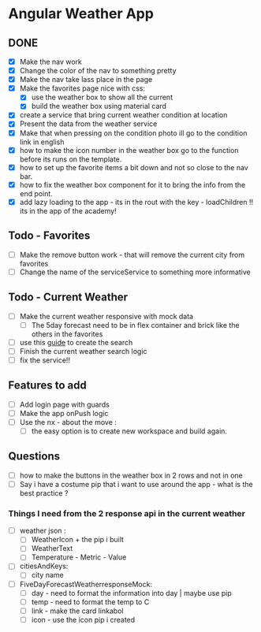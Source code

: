 # Angular Weather App

## DONE
- [x] Make the nav work
- [x] Change the color of the nav to something pretty
- [x] Make the nav take lass place in the page
- [x] Make the favorites page nice with css:
  - [x] use the weather box to show all the current
  - [x] build the weather box using material card
- [x] create a service that bring current weather condition at location 
- [x] Present the data from the weather service
- [x] Make that when pressing on the condition photo ill go to the condition link in english 
- [x] how to make the icon number in the weather box go to the function before its runs on the template.
- [x] how to set up the favorite items a bit down and not so close to the nav bar.
- [x] how to fix the weather box component for it to bring the info from the end point.
- [x] add lazy loading to the app - its in the rout with the key - loadChildren !! its in the app of the academy! 

## Todo - Favorites
- [ ] Make the remove button work - that will remove the current city from favorites
- [ ] Change the name of the serviceService to something more informative

## Todo - Current Weather
- [ ] Make the current weather responsive with mock data
  - [ ] The 5day forecast need to be in flex container and brick like the others in the favorites 
- [ ] use this [guide](https://learnsomethingquick.com/build-a-weather-app-with-angular/) to create the search
- [ ] Finish the current weather search logic
- [ ] fix the service!!

## Features to add 
- [ ] Add login page with guards 
- [ ] Make the app onPush logic 
- [ ] Use the nx - about the move :
  - [ ] the easy option is to create new workspace and build again. 

## Questions
- [ ] how to make the buttons in the weather box in 2 rows and not in one
- [ ] Say i have a costume pip that i want to use around the app - what is the best practice ? 

### Things I need from the 2 response api in the current weather
- [ ] weather json :
  - [ ] WeatherIcon + the pip i built
  - [ ] WeatherText
  - [ ] Temperature - Metric - Value
- [ ] citiesAndKeys:
  - [ ] city name 
- [ ] FiveDayForecastWeatherresponseMock:
  - [ ] day - need to format the information into day | maybe use pip
  - [ ] temp - need to format the temp to C 
  - [ ] link - make the card linkabol
  - [ ] icon - use the icon pip i created
